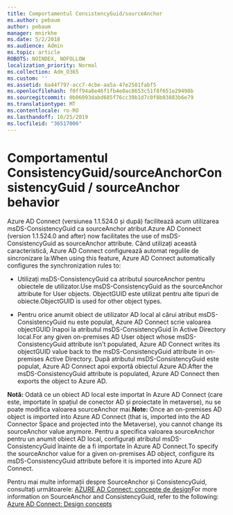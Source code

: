 ```yaml
---
title: Comportamentul ConsistencyGuid/sourceAnchor
ms.author: pebaum
author: pebaum
manager: mnirkhe
ms.date: 5/2/2018
ms.audience: Admin
ms.topic: article
ROBOTS: NOINDEX, NOFOLLOW
localization_priority: Normal
ms.collection: Adm_O365
ms.custom: ''
ms.assetid: 6a44f797-acc7-4cbe-aa5a-47e2581fabf5
ms.openlocfilehash: f0ff94a8e46f1fb4e0ac8653c51f8f651e29498b
ms.sourcegitcommit: 0b06093dabd685f76cc39b1d7c0f8b03883b6e79
ms.translationtype: MT
ms.contentlocale: ro-RO
ms.lasthandoff: 10/25/2019
ms.locfileid: "36517006"
---
```

# <a name="consistencyguid--sourceanchor-behavior"></a><span data-ttu-id="c0e0d-102">Comportamentul ConsistencyGuid/sourceAnchor</span><span class="sxs-lookup"><span data-stu-id="c0e0d-102">ConsistencyGuid / sourceAnchor behavior</span></span>

<span data-ttu-id="c0e0d-103">Azure AD Connect (versiunea 1.1.524.0 și după) facilitează acum utilizarea msDS-ConsistencyGuid ca sourceAnchor atribut.</span><span class="sxs-lookup"><span data-stu-id="c0e0d-103">Azure AD Connect (version 1.1.524.0 and after) now facilitates the use of msDS-ConsistencyGuid as sourceAnchor attribute.</span></span> <span data-ttu-id="c0e0d-104">Când utilizați această caracteristică, Azure AD Connect configurează automat regulile de sincronizare la:</span><span class="sxs-lookup"><span data-stu-id="c0e0d-104">When using this feature, Azure AD Connect automatically configures the synchronization rules to:</span></span>
  
- <span data-ttu-id="c0e0d-105">Utilizați msDS-ConsistencyGuid ca atributul sourceAnchor pentru obiectele de utilizator.</span><span class="sxs-lookup"><span data-stu-id="c0e0d-105">Use msDS-ConsistencyGuid as the sourceAnchor attribute for User objects.</span></span> <span data-ttu-id="c0e0d-106">ObjectGUID este utilizat pentru alte tipuri de obiecte.</span><span class="sxs-lookup"><span data-stu-id="c0e0d-106">ObjectGUID is used for other object types.</span></span>
    
- <span data-ttu-id="c0e0d-107">Pentru orice anumit obiect de utilizator AD local al cărui atribut msDS-ConsistencyGuid nu este populat, Azure AD Connect scrie valoarea objectGUID înapoi la atributul msDS-ConsistencyGuid în Active Directory local.</span><span class="sxs-lookup"><span data-stu-id="c0e0d-107">For any given on-premises AD User object whose msDS-ConsistencyGuid attribute isn't populated, Azure AD Connect writes its objectGUID value back to the msDS-ConsistencyGuid attribute in on-premises Active Directory.</span></span> <span data-ttu-id="c0e0d-108">După atributul msDS-ConsistencyGuid este populat, Azure AD Connect apoi exportă obiectul Azure AD.</span><span class="sxs-lookup"><span data-stu-id="c0e0d-108">After the msDS-ConsistencyGuid attribute is populated, Azure AD Connect then exports the object to Azure AD.</span></span>
    
 <span data-ttu-id="c0e0d-109">**Notă:** Odată ce un obiect AD local este importat în Azure AD Connect (care este, importate în spațiul de conector AD și proiectate în metaverse), nu se poate modifica valoarea sourceAnchor mai.</span><span class="sxs-lookup"><span data-stu-id="c0e0d-109">**Note:** Once an on-premises AD object is imported into Azure AD Connect (that is, imported into the AD Connector Space and projected into the Metaverse), you cannot change its sourceAnchor value anymore.</span></span> <span data-ttu-id="c0e0d-110">Pentru a specifica valoarea sourceAnchor pentru un anumit obiect AD local, configurați atributul msDS-ConsistencyGuid înainte de a fi importate în Azure AD Connect.</span><span class="sxs-lookup"><span data-stu-id="c0e0d-110">To specify the sourceAnchor value for a given on-premises AD object, configure its msDS-ConsistencyGuid attribute before it is imported into Azure AD Connect.</span></span> 
  
<span data-ttu-id="c0e0d-111">Pentru mai multe informații despre SourceAnchor și ConsistencyGuid, consultați următoarele: [AZURE AD Connect: concepte de design](https://docs.microsoft.com/azure/active-directory/connect/active-directory-aadconnect-design-concepts)</span><span class="sxs-lookup"><span data-stu-id="c0e0d-111">For more information on SourceAnchor and ConsistencyGuid, refer to the following: [Azure AD Connect: Design concepts](https://docs.microsoft.com/azure/active-directory/connect/active-directory-aadconnect-design-concepts)</span></span>
  


